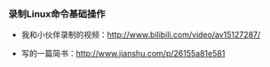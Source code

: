 ### 录制Linux命令基础操作

- 我和小伙伴录制的视频：http://www.bilibili.com/video/av15127287/

- 写的一篇简书：http://www.jianshu.com/p/26155a81e581